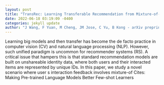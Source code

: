 ```yaml
--- 
layout: post 
title: "TransRec: Learning Transferable Recommendation from Mixture-of-Modality Feedback" 
date: 2022-06-18 03:19:09 -0400 
categories: jekyll update 
author: "J Wang, F Yuan, M Cheng, JM Jose, C Yu, B Kong - arXiv preprint arXiv , 2022" 
--- 
```

Learning big models and then transfer has become the de facto practice in computer vision (CV) and natural language processing (NLP). However, such unified paradigm is uncommon for recommender systems (RS). A critical issue that hampers this is that standard recommendation models are built on unshareable identity data, where both users and their interacted items are represented by unique IDs. In this paper, we study a novel scenario where user s interaction feedback involves mixture-of Cites: Making Pre-trained Language Models Better Few-shot Learners
